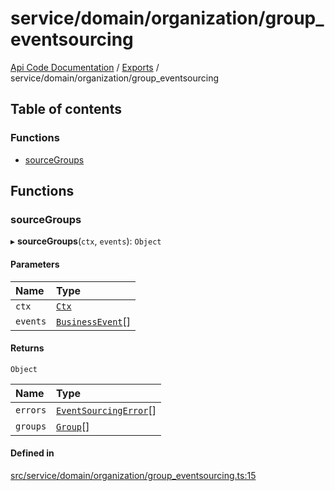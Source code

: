# service/domain/organization/group\_eventsourcing
 
[Api Code Documentation](../README.md) / [Exports](../modules.md) / service/domain/organization/group\_eventsourcing

## Table of contents

### Functions

- [sourceGroups](service_domain_organization_group_eventsourcing.md#sourcegroups)

## Functions

### sourceGroups

▸ **sourceGroups**(`ctx`, `events`): `Object`

#### Parameters

| Name | Type |
| :------ | :------ |
| `ctx` | [`Ctx`](../interfaces/lib_ctx.Ctx.md) |
| `events` | [`BusinessEvent`](service_domain_business_event.md#businessevent)[] |

#### Returns

`Object`

| Name | Type |
| :------ | :------ |
| `errors` | [`EventSourcingError`](../classes/service_domain_errors_event_sourcing_error.EventSourcingError.md)[] |
| `groups` | [`Group`](../interfaces/service_domain_organization_group.Group.md)[] |

#### Defined in

[src/service/domain/organization/group_eventsourcing.ts:15](https://github.com/openkfw/TruBudget/blob/26ade46/api/src/service/domain/organization/group_eventsourcing.ts#L15)
